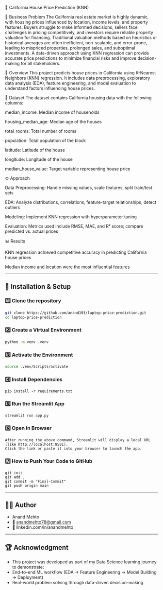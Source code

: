 🏡 California House Price Prediction (KNN)

🎯 Business Problem
The California real estate market is highly dynamic, with housing prices influenced by location, income levels, and property features. Buyers struggle to make informed decisions, sellers face challenges in pricing competitively, and investors require reliable property valuation for financing. Traditional valuation methods based on heuristics or historical averages are often inefficient, non-scalable, and error-prone, leading to mispriced properties, prolonged sales, and suboptimal investments. A data-driven approach using KNN regression can provide accurate price predictions to minimize financial risks and improve decision-making for all stakeholders.

📌 Overview
This project predicts house prices in California using K-Nearest Neighbors (KNN) regression. It includes data preprocessing, exploratory data analysis (EDA), feature engineering, and model evaluation to understand factors influencing house prices.

📂 Dataset
The dataset contains California housing data with the following columns:

median_income: Median income of households

housing_median_age: Median age of the houses

total_rooms: Total number of rooms

population: Total population of the block

latitude: Latitude of the house

longitude: Longitude of the house

median_house_value: Target variable representing house price

⚙️ Approach

Data Preprocessing: Handle missing values, scale features, split train/test sets

EDA: Analyze distributions, correlations, feature-target relationships, detect outliers

Modeling: Implement KNN regression with hyperparameter tuning

Evaluation: Metrics used include RMSE, MAE, and R² score; compare predicted vs. actual prices

📊 Results

KNN regression achieved competitive accuracy in predicting California house prices

Median income and location were the most influential features

---

## 🧩 Installation & Setup

### 1️⃣ Clone the repository
```bash
git clone https://github.com/anand193/laptop-price-prediction.git
cd laptop-price-prediction 
```
### 2️⃣ Create a Virtual Environment
```bash
python -m venv .venv
```
### 3️⃣ Activate the Environment
```bash
source .venv/Scripts/activate
```
### 4️⃣ Install Dependencies
```
pip install -r requirements.txt
```
### 5️⃣ Run the Streamlit App
```
streamlit run app.py
```
### 6️⃣ Open in Browser
```
After running the above command, Streamlit will display a local URL (like http://localhost:8501).
Click the link or paste it into your browser to launch the app.
```
### 7️⃣ How to Push Your Code to GitHub
```
git init
git add .
git commit -m "Final-Commit"
git push origin main
```
--- 
## 👨‍💻 Author

- Anand Mehto
- 📧 anandmehto78@gmail.com
- 🔗 linkedin.com/in/anandmehto

---

## 🏆 Acknowledgment

- This project was developed as part of my Data Science learning journey to demonstrate:
- End-to-end ML workflow (EDA → Feature Engineering → Model Building → Deployment)
- Real-world problem solving through data-driven decision-making

